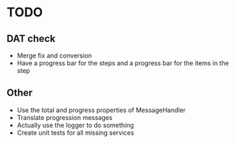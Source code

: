 # TODO

## DAT check

* Merge fix and conversion
* Have a progress bar for the steps and a progress bar for the items in the step

## Other

* Use the total and progress properties of MessageHandler
* Translate progression messages
* Actually use the logger to do something
* Create unit tests for all missing services
